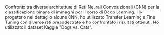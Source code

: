 Confronto tra diverse architetture di Reti Neurali Convoluzionali (CNN) per la classificazione binaria di immagini per il corso di Deep Learning.
Ho progettato nel dettaglio alcune CNN, ho utilizzato Transfer Learning e Fine Tuning con diverse reti preaddestrate e ho confrontato i risultati ottenuti.
Ho utilizzato il dataset Kaggle "Dogs vs. Cats".
